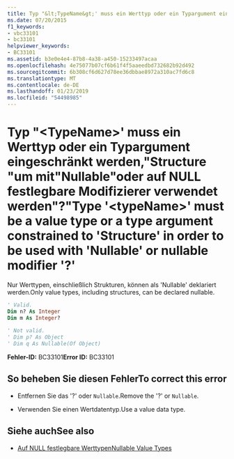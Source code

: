 ```yaml
---
title: Typ "&lt;TypeName&gt;' muss ein Werttyp oder ein Typargument eingeschränkt werden,"Structure "um mit"Nullable"oder auf NULL festlegbare Modifizierer verwendet werden"?"
ms.date: 07/20/2015
f1_keywords:
- vbc33101
- bc33101
helpviewer_keywords:
- BC33101
ms.assetid: b3e0e4e4-87b8-4a38-a450-15233497acaa
ms.openlocfilehash: 4e75077b07cf6b61f4f5aaeedbd732682b92d492
ms.sourcegitcommit: 6b308cf6d627d78ee36dbbae8972a310ac7fd6c8
ms.translationtype: MT
ms.contentlocale: de-DE
ms.lasthandoff: 01/23/2019
ms.locfileid: "54498985"
---
```

# <a name="type-lttypenamegt-must-be-a-value-type-or-a-type-argument-constrained-to-structure-in-order-to-be-used-with-nullable-or-nullable-modifier-"></a><span data-ttu-id="86342-102">Typ "&lt;TypeName&gt;' muss ein Werttyp oder ein Typargument eingeschränkt werden,"Structure "um mit"Nullable"oder auf NULL festlegbare Modifizierer verwendet werden"?"</span><span class="sxs-lookup"><span data-stu-id="86342-102">Type '&lt;typeName&gt;' must be a value type or a type argument constrained to 'Structure' in order to be used with 'Nullable' or nullable modifier '?'</span></span>
<span data-ttu-id="86342-103">Nur Werttypen, einschließlich Strukturen, können als 'Nullable' deklariert werden.</span><span class="sxs-lookup"><span data-stu-id="86342-103">Only value types, including structures, can be declared nullable.</span></span>  
  
```vb  
' Valid.  
Dim n? As Integer  
Dim m As Integer?  
  
' Not valid.  
' Dim p? As Object  
' Dim q As Nullable(Of Object)  
```  
  
 <span data-ttu-id="86342-104">**Fehler-ID:** BC33101</span><span class="sxs-lookup"><span data-stu-id="86342-104">**Error ID:** BC33101</span></span>  
  
## <a name="to-correct-this-error"></a><span data-ttu-id="86342-105">So beheben Sie diesen Fehler</span><span class="sxs-lookup"><span data-stu-id="86342-105">To correct this error</span></span>  
  
-   <span data-ttu-id="86342-106">Entfernen Sie das '?' oder `Nullable`.</span><span class="sxs-lookup"><span data-stu-id="86342-106">Remove the '?' or `Nullable`.</span></span>  
  
-   <span data-ttu-id="86342-107">Verwenden Sie einen Wertdatentyp.</span><span class="sxs-lookup"><span data-stu-id="86342-107">Use a value data type.</span></span>  
  
## <a name="see-also"></a><span data-ttu-id="86342-108">Siehe auch</span><span class="sxs-lookup"><span data-stu-id="86342-108">See also</span></span>
- [<span data-ttu-id="86342-109">Auf NULL festlegbare Werttypen</span><span class="sxs-lookup"><span data-stu-id="86342-109">Nullable Value Types</span></span>](../../visual-basic/programming-guide/language-features/data-types/nullable-value-types.md)
